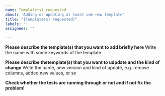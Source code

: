 ```yaml
---
name: Template(s) requested
about: 'Adding or updating at least one new template'
title: "[Template(s) requested]"
labels: ''
assignees: ''

---
```


**Please describe the template(s) that you want to add briefly here**
Write the name with some keywords of the template.

**Please describe thetemplate(s) that you want to udpdate and the kind of change**
Write the name, new version and kind of update, e.g. remove columns, added new values, or so

**Check whether the tests are running through or not and if not fix the problem!**
